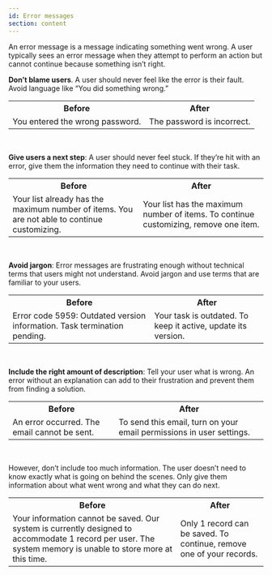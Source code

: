 ```yaml
---
id: Error messages
section: content
---
```

An error message is a message indicating something went wrong. A user typically sees an error message when they attempt to perform an action but cannot continue because something isn’t right.

**Don’t blame users**. A user should never feel like the error is their fault. Avoid language like “You did something wrong.”

<table style="table-layout: fixed" tr width="80%">
    <tr>
        <th><center><strong>Before</strong></center></th>
        <th><center><strong>After</strong></center></th>
    </tr>
    <tr>
        <td>You entered the wrong password.</td>
        <td>The password is incorrect.</td>
    </tr>
</table>
<br /> 

**Give users a next step**: A user should never feel stuck. If they’re hit with an error, give them the information they need to continue with their task.

<table style="table-layout: fixed" tr width="80%">
    <tr>
        <th><center><strong>Before</strong></center></th>
        <th><center><strong>After</strong></center></th>
    </tr>
    <tr>
        <td>Your list already has the maximum number of items. You are not able to continue customizing.</td>
        <td>Your list has the maximum number of items. To continue customizing, remove one item.</td>
    </tr>
</table>
<br /> 

**Avoid jargon**: Error messages are frustrating enough without technical terms that users might not understand. Avoid jargon and use terms that are familiar to your users.

<table style="table-layout: fixed" tr width="80%">
    <tr>
        <th><center><strong>Before</strong></center></th>
        <th><center><strong>After</strong></center></th>
    </tr>
    <tr>
        <td>Error code 5959: Outdated version information. Task termination pending.</td>
        <td>Your task is outdated. To keep it active, update its version.</td>
    </tr>
</table>
<br />

**Include the right amount of description**: Tell your user what is wrong. An error without an explanation can add to their frustration and prevent them from finding a solution.

<table style="table-layout: fixed" tr width="80%">
    <tr>
        <th><center><strong>Before</strong></center></th>
        <th><center><strong>After</strong></center></th>
    </tr>
    <tr>
        <td>An error occurred. The email cannot be sent.</td>
        <td>To send this email, turn on your email permissions in user settings.</td>
    </tr>
</table>
<br /> 

However, don’t include too much information. The user doesn’t need to know exactly what is going on behind the scenes. Only give them information about what went wrong and what they can do next.

<table style="table-layout: fixed" tr width="80%">
    <tr>
        <th><center><strong>Before</strong></center></th>
        <th><center><strong>After</strong></center></th>
    </tr>
    <tr>
        <td>Your information cannot be saved. Our system is currently designed to accommodate 1 record per user. The system memory is unable to store more at this time.</td>
        <td>Only 1 record can be saved. To continue, remove one of your records.</td>
    </tr>
</table>
<br /> 
